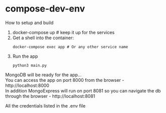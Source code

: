 # compose-dev-env


How to setup and build
1. docker-compose up # keep it up for the services
2. Get a shell into the container:
    ```shell
    docker-compose exec app # Or any other service name
    ```
3. Run the app
    ```shell
    python3 main.py
    ```

MongoDB will be ready for the app...   
You can access the app on port 8000 from the browser - http://localhost:8000  
In addition MongoExpress will run on port 8081 so you can navigate the db through the browser - http://localhost:8081  

All the credentials listed in the .env file